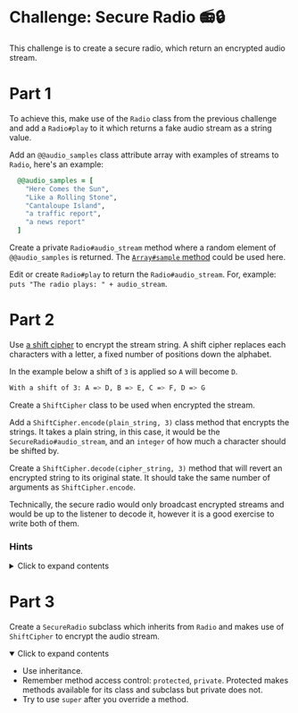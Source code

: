 # Challenge: Secure Radio 📻🔒

This challenge is to create a secure radio, which return an encrypted audio stream.

# Part 1

To achieve this, make use of the `Radio` class from the previous challenge and add a `Radio#play` to it which returns a fake audio stream as a string value.

Add an `@@audio_samples` class attribute array with examples of streams to `Radio`, here's an example:

```ruby
  @@audio_samples = [
    "Here Comes the Sun",
    "Like a Rolling Stone",
    "Cantaloupe Island",
    "a traffic report",
    "a news report"
  ]
```

Create a private `Radio#audio_stream` method where a random element of `@@audio_samples` is returned. The [`Array#sample` method](https://ruby-doc.org/core-2.6.5/Array.html#method-i-sample) could be used here.

Edit or create `Radio#play` to return the `Radio#audio_stream`. For, example: `puts "The radio plays: " + audio_stream`.

# Part 2

Use [a shift cipher](https://goto.pachanka.org/crypto/shift-cipher) to encrypt the stream string. A shift cipher replaces each characters with a letter, a fixed number of positions down the alphabet.

In the example below a shift of `3` is applied so `A` will become `D`.

```bash
With a shift of 3: A => D, B => E, C => F, D => G
```

Create a `ShiftCipher` class to be used when encrypted the stream.

Add a `ShiftCipher.encode(plain_string, 3)` class method that encrypts the strings. It takes a plain string, in this case, it would be the `SecureRadio#audio_stream`, and an `integer` of how much a character should be shifted by.

Create a `ShiftCipher.decode(cipher_string, 3)` method that will revert an encrypted string to its original state. It should take the same number of arguments as `ShiftCipher.encode`.

Technically, the secure radio would only broadcast encrypted streams and would be up to the listener to decode it, however it is a good exercise to write both of them.

### Hints

<details>
<summary>Click to expand contents</summary>
  
  - When an array of letters is needed, `[*a..z]` can be used to spread letters from `'a'` to `'z'` into an array.
  - There are a variety of ways to write the shift cipher code, but the following methods can be useful when doing it: 
    - `Array#map`
    - `Array#include?`
    - `Array#find_index`
    - `Array#join`
  - A good start might be starting by shifting lowercase strings with `String#downcase` before trying to work out how to encrypt mixed cased strings.
  - The modulo operator might be useful to keep the shift from happening with a letter at the end of the alphabet. `28 % 26 returns 2`
</details>

# Part 3

Create a `SecureRadio` subclass which inherits from `Radio` and makes use of `ShiftCipher` to encrypt the audio stream.

<details open>
<summary>Click to expand contents</summary>
  
  - Use inheritance.
  - Remember method access control: `protected`, `private`. Protected makes methods available for its class and subclass but private does not.
  - Try to use `super` after you override a method.
</details>
<br>

